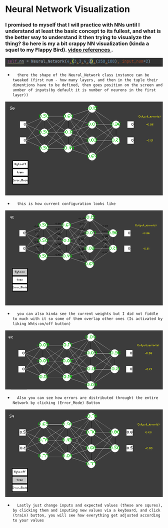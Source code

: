 # Neural Network Visualization
### I promised to myself that I will practice with NNs until I understand at least the basic concept to its fullest, and what is the better way to understand it then trying to visualyze the thing? So here is my a bit crappy NN visualization (kinda a squel to my Flappy Bird).  [video references ](https://www.youtube.com/watch?v=XJ7HLz9VYz0&list=PLRqwX-V7Uu6aCibgK1PTWWu9by6XFdCfh).


![image info](instances/ins1.png)
*       there the shape of the Neural_Network class instance can be tweaked (first num - how many layers, and then in the tuple their dimentions have to be defined, then goes position on the screen and unmber of inputs(by default it is number of neurons in the first layer))
![image info](instances/ins2.png)
*       this is how current configuration looks like
![image info](instances/ins3.png)
*       you can also kinda see the current weights but I did not fiddle to much with it so some of them overlap other ones (Is activated by liking Whts:on/off button)
![image info](instances/ins4.png)
*       Also you can see how errors are distributed throught the entire Network by clicking (Error_Mode) Button
![image info](instances/ins5.png)
*       Lastly just change inputs and expected values (these are squres), by clicking them and inputing new values via a keyboard, and click (train) button, you will see how everything get adjusted according to your values

